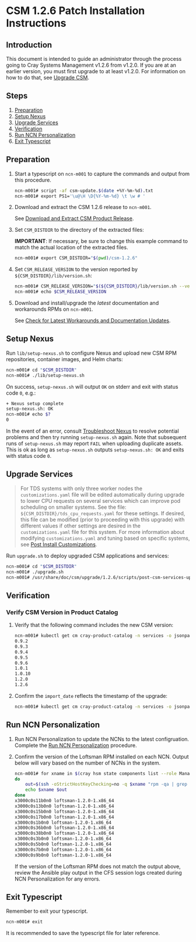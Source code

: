 # CSM 1.2.6 Patch Installation Instructions

## Introduction

This document is intended to guide an administrator through the process going to Cray Systems Management v1.2.6 from v1.2.0. If you are at an earlier version, you must first upgrade to at least v1.2.0. For information on how to do that, see [Upgrade CSM](../index.md).

## Steps

1. [Preparation](#preparation)
1. [Setup Nexus](#setup-nexus)
1. [Upgrade Services](#upgrade-services)
1. [Verification](#verification)
1. [Run NCN Personalization](#run-ncn-personalization)
1. [Exit Typescript](#exit-typescript)

<a name="preparation"></a>

## Preparation

1. Start a typescript on `ncn-m001` to capture the commands and output from this procedure.

   ```bash
   ncn-m001# script -af csm-update.$(date +%Y-%m-%d).txt
   ncn-m001# export PS1='\u@\H \D{%Y-%m-%d} \t \w # '
   ```

1. Download and extract the CSM 1.2.6 release to `ncn-m001`.

   See [Download and Extract CSM Product Release](../../update_product_stream/index.md#download-and-extract).

1. Set `CSM_DISTDIR` to the directory of the extracted files:

   **IMPORTANT**: If necessary, be sure to change this example command to match the actual location of the extracted files.

   ```bash
   ncn-m001# export CSM_DISTDIR="$(pwd)/csm-1.2.6"
   ```

1. Set `CSM_RELEASE_VERSION` to the version reported by `${CSM_DISTDIR}/lib/version.sh`:

   ```bash
   ncn-m001# CSM_RELEASE_VERSION="$(${CSM_DISTDIR}/lib/version.sh --version)"
   ncn-m001# echo $CSM_RELEASE_VERSION
   ```

1. Download and install/upgrade the _latest_ documentation and workarounds RPMs on `ncn-m001`.

   See [Check for Latest Workarounds and Documentation Updates](../../update_product_stream/index.md#workarounds).

<a name="setup-nexus"></a>

## Setup Nexus

Run `lib/setup-nexus.sh` to configure Nexus and upload new CSM RPM
repositories, container images, and Helm charts:

```bash
ncn-m001# cd "$CSM_DISTDIR"
ncn-m001# ./lib/setup-nexus.sh
```

On success, `setup-nexus.sh` will output `OK` on stderr and exit with status
code `0`, e.g.:

```bash
+ Nexus setup complete
setup-nexus.sh: OK
ncn-m001# echo $?
0
```

In the event of an error, consult [Troubleshoot Nexus](../../operations/package_repository_management/Troubleshoot_Nexus.md)
to resolve potential problems and then try running `setup-nexus.sh` again. Note that subsequent runs of `setup-nexus.sh` may
report `FAIL` when uploading duplicate assets. This is ok as long as `setup-nexus.sh` outputs `setup-nexus.sh: OK` and exits
with status code `0`.

<a name="upgrade-services"></a>

## Upgrade Services

> For TDS systems with only three worker nodes the `customizations.yaml` file will be edited automatically during upgrade to lower CPU requests on several services which can improve pod scheduling on smaller systems. See the file: `${CSM_DISTDIR}/tds_cpu_requests.yaml` for these settings. If desired, this file can be modified (prior to proceeding with this upgrade) with different values if other settings are desired in the `customizations.yaml` file for this system. For more information about modifying `customizations.yaml` and tuning based on specific systems, see [Post Install Customizations](https://github.com/Cray-HPE/docs-csm/blob/release/1.0/operations/CSM_product_management/Post_Install_Customizations.md).

Run `upgrade.sh` to deploy upgraded CSM applications and services:

```bash
ncn-m001# cd "$CSM_DISTDIR"
ncn-m001# ./upgrade.sh
ncn-m001# /usr/share/doc/csm/upgrade/1.2.6/scripts/post-csm-services-upgrade.sh
```

<a name="verification"></a>

## Verification

### Verify CSM Version in Product Catalog

1. Verify that the following command includes the new CSM version:

   ```bash
   ncn-m001# kubectl get cm cray-product-catalog -n services -o jsonpath='{.data.csm}' | yq r -j - | jq -r 'to_entries[] | .key' | sort -V
   0.9.2
   0.9.3
   0.9.4
   0.9.5
   0.9.6
   1.0.1
   1.0.10
   1.2.0
   1.2.6
   ```

1. Confirm the `import_date` reflects the timestamp of the upgrade:

   ```bash
   ncn-m001# kubectl get cm cray-product-catalog -n services -o jsonpath='{.data.csm}' | yq r  - '"1.0.10".configuration.import_date'
   ```

<a name="run-ncn-personalization"></a>

## Run NCN Personalization

1. Run NCN Personalization to update the NCNs to the latest configruation.
   Complete the [Run NCN Personalization](../../operations/CSM_product_management/Configure_Non-Compute_Nodes_with_CFS.md#run-ncn-personalization)
   procedure.

1. Confirm the version of the Loftsman RPM installed on each NCN. Output below
   will vary based on the number of NCNs in the system.

   ```bash
   ncn-m001# for xname in $(cray hsm state components list --role Management --format json | jq -r .Components[].ID);
   do
       out=$(ssh -oStrictHostKeyChecking=no -q $xname "rpm -qa | grep loftsman")
       echo $xname $out
   done
   x3000c0s11b0n0 loftsman-1.2.0-1.x86_64
   x3000c0s13b0n0 loftsman-1.2.0-1.x86_64
   x3000c0s15b0n0 loftsman-1.2.0-1.x86_64
   x3000c0s17b0n0 loftsman-1.2.0-1.x86_64
   x3000c0s1b0n0 loftsman-1.2.0-1.x86_64
   x3000c0s36b0n0 loftsman-1.2.0-1.x86_64
   x3000c0s38b0n0 loftsman-1.2.0-1.x86_64
   x3000c0s3b0n0 loftsman-1.2.0-1.x86_64
   x3000c0s5b0n0 loftsman-1.2.0-1.x86_64
   x3000c0s7b0n0 loftsman-1.2.0-1.x86_64
   x3000c0s9b0n0 loftsman-1.2.0-1.x86_64
   ```

   If the version of the Loftsman RPM does not match the output above, review
   the Ansible play output in the CFS session logs created during NCN
   Personalization for any errors.

<a name="exit-typescript"></a>

## Exit Typescript

Remember to exit your typescript.

```bash
ncn-m001# exit
```

It is recommended to save the typescript file for later reference.
